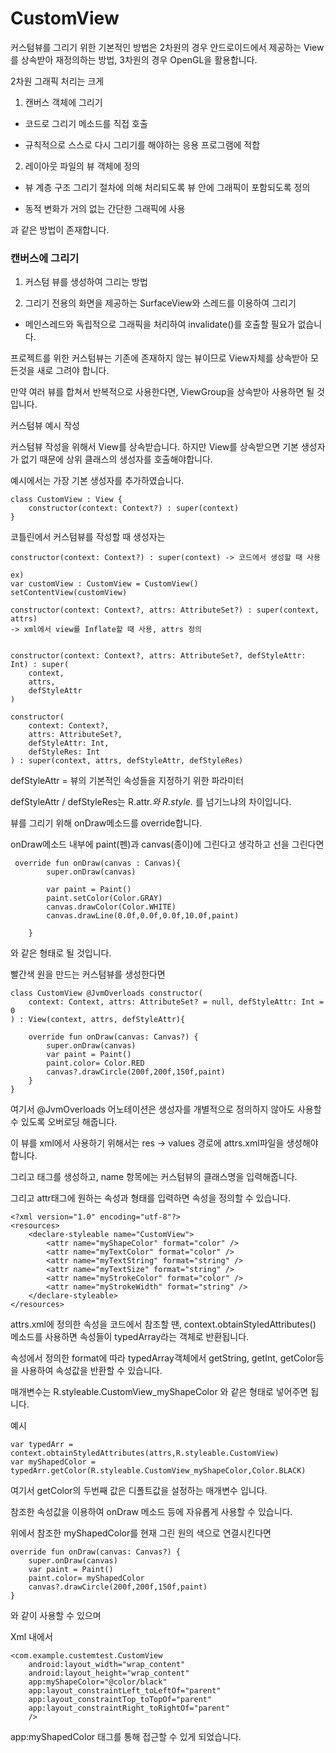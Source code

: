 # CustomView

커스텀뷰를 그리기 위한 기본적인 방법은 2차원의 경우 안드로이드에서 제공하는 View를 상속받아 재정의하는 방법, 3차원의 경우 OpenGL을 활용합니다.

2차원 그래픽 처리는 크게

1. 캔버스 객체에 그리기

- 코드로 그리기 메소드를 직접 호출

- 규칙적으로 스스로 다시 그리기를 해야하는 응용 프로그램에 적합

2. 레이아웃 파일의 뷰 객체에 정의

- 뷰 계층 구조 그리기 절차에 의해 처리되도록 뷰 안에 그래픽이 포함되도록 정의

- 동적 변화가 거의 없는 간단한 그래픽에 사용

과 같은 방법이 존재합니다. 

### 캔버스에 그리기

1. 커스텀 뷰를 생성하여 그리는 방법

2. 그리기 전용의 화면을 제공하는 SurfaceView와 스레드를 이용하여 그리기

- 메인스레드와 독립적으로 그래픽을 처리하여 invalidate()를 호출할 필요가 없습니다.

프로젝트를 위한 커스텀뷰는 기존에 존재하지 않는 뷰이므로 View자체를 상속받아 모든것을 새로 그려야 합니다.

만약 여러 뷰를 합쳐서 반복적으로 사용한다면, ViewGroup을 상속받아 사용하면 될 것입니다.

커스텀뷰 예시 작성

커스텀뷰 작성을 위해서 View를 상속받습니다. 하지만 View를 상속받으면 기본 생성자가 없기 때문에 상위 클래스의 생성자를 호출해야합니다.

예시에서는 가장 기본 생성자를 추가하였습니다.
```
class CustomView : View {
    constructor(context: Context?) : super(context)
}
```
코틀린에서 커스텀뷰를 작성할 때 생성자는
```
constructor(context: Context?) : super(context) -> 코드에서 생성할 때 사용

ex) 
var customView : CustomView = CustomView()
setContentView(customView)

constructor(context: Context?, attrs: AttributeSet?) : super(context, attrs) 
-> xml에서 view를 Inflate할 때 사용, attrs 정의


constructor(context: Context?, attrs: AttributeSet?, defStyleAttr: Int) : super(
    context,
    attrs,
    defStyleAttr
)

constructor(
    context: Context?,
    attrs: AttributeSet?,
    defStyleAttr: Int,
    defStyleRes: Int
) : super(context, attrs, defStyleAttr, defStyleRes)
```

defStyleAttr =  뷰의 기본적인 속성들을 지정하기 위한 파라미터

defStyleAttr / defStyleRes는 R.attr.*와 R.style.* 를 넘기느냐의 차이입니다.

뷰를 그리기 위해 onDraw메소드를 override합니다.

onDraw메소드 내부에 paint(펜)과 canvas(종이)에 그린다고 생각하고 선을 그린다면
```
 override fun onDraw(canvas : Canvas){
        super.onDraw(canvas)

        var paint = Paint()
        paint.setColor(Color.GRAY)
        canvas.drawColor(Color.WHITE)
        canvas.drawLine(0.0f,0.0f,0.0f,10.0f,paint)

    }
```
와 같은 형태로 될 것입니다.

빨간색 원을 만드는 커스텀뷰를 생성한다면

```
class CustomView @JvmOverloads constructor(
    context: Context, attrs: AttributeSet? = null, defStyleAttr: Int = 0
) : View(context, attrs, defStyleAttr){

    override fun onDraw(canvas: Canvas?) {
        super.onDraw(canvas)
        var paint = Paint()
        paint.color= Color.RED
        canvas?.drawCircle(200f,200f,150f,paint)
    }
}
```

여기서 @JvmOverloads 어노테이션은 생성자를 개별적으로 정의하지 않아도 사용할 수 있도록 오버로딩 해줍니다.

이 뷰를 xml에서 사용하기 위해서는 res -> values 경로에 attrs.xml파일을 생성해야합니다.

그리고 	<declare-styleable>태그를 생성하고, name 항목에는 커스텀뷰의 클래스명을 입력해줍니다.

그리고 attr태그에 원하는 속성과 형태를 입력하면 속성을 정의할 수 있습니다.

```
<?xml version="1.0" encoding="utf-8"?>
<resources>
    <declare-styleable name="CustomView">
        <attr name="myShapeColor" format="color" />
        <attr name="myTextColor" format="color" />
        <attr name="myTextString" format="string" />
        <attr name="myTextSize" format="string" />
        <attr name="myStrokeColor" format="color" />
        <attr name="myStrokeWidth" format="string" />
    </declare-styleable>
</resources>
```

attrs.xml에 정의한 속성을 코드에서 참조할 땐, context.obtainStyledAttributes() 메소드를 사용하면 속성들이 typedArray라는 객체로 반환됩니다.

속성에서 정의한 format에 따라 typedArray객체에서 getString, getInt, getColor등을 사용하여 속성값을 반환할 수 있습니다.

매개변수는 R.styleable.CustomView_myShapeColor 와 같은 형태로 넣어주면 됩니다.

예시

```
var typedArr = context.obtainStyledAttributes(attrs,R.styleable.CustomView)
var myShapedColor = typedArr.getColor(R.styleable.CustomView_myShapeColor,Color.BLACK)
```
여기서 getColor의 두번째 값은 디폴트값을 설정하는 매개변수 입니다.

참조한 속성값을 이용하여 onDraw 메소드 등에 자유롭게 사용할 수 있습니다.

위에서 참조한 myShapedColor를 현재 그린 원의 색으로 연결시킨다면

```
override fun onDraw(canvas: Canvas?) {
    super.onDraw(canvas)
    var paint = Paint()
    paint.color= myShapedColor
    canvas?.drawCircle(200f,200f,150f,paint)
}

```
와 같이 사용할 수 있으며

Xml 내에서

```
<com.example.custemtest.CustomView
    android:layout_width="wrap_content"
    android:layout_height="wrap_content"
    app:myShapeColor="@color/black"
    app:layout_constraintLeft_toLeftOf="parent"
    app:layout_constraintTop_toTopOf="parent"
    app:layout_constraintRight_toRightOf="parent"
    />
```
app:myShapedColor 태그를 통해 접근할 수 있게 되었습니다.

